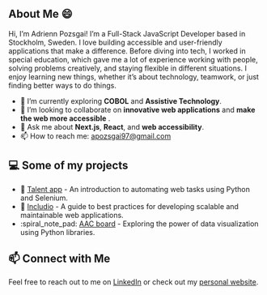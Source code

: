 ## About Me :smile:
Hi, I’m Adrienn Pozsgai! I’m a Full-Stack JavaScript Developer based in Stockholm, Sweden. I love building accessible and user-friendly applications that make a difference. Before diving into tech, I worked in special education, which gave me a lot of experience working with people, solving problems creatively, and staying flexible in different situations. I enjoy learning new things, whether it’s about technology, teamwork, or just finding better ways to do things.
- :seedling: I’m currently exploring **COBOL** and **Assistive Technology**.
- :handshake: I’m looking to collaborate on **innovative web applications** and **make the web more accessible** .
- :speech_balloon: Ask me about **Next.js**, **React**, and **web accessibility**.
- :mailbox: How to reach me: [apozsgai97@gmail.com](apozsgai97@gmail.com)
## :computer: Some of my projects
- :memo: [Talent app](https://talents-v2.salt.dev/) - An introduction to automating web tasks using Python and Selenium.
- :book: [Includio](https://github.com/Apozsgai97/includio) - A guide to best practices for developing scalable and maintainable web applications.
- :spiral_note_pad: [AAC board](https://github.com/Apozsgai97/aac-board) - Exploring the power of data visualization using Python libraries.
## :mailbox: Connect with Me
Feel free to reach out to me on [LinkedIn](https://www.linkedin.com/in/adrienn-pozsgai-4594232a8/) or check out my [personal website](https://adriennpozsgai.me/).
